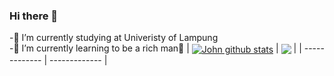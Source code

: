 ### Hi there 👋

-🔭 I’m currently studying at Univeristy of Lampung
<br/>
-🌱 I’m currently learning to be a rich man🤑
| <a href="https://github.com/jhnwlkn/github-readme-stats"><img align="center" src="https://github-readme-stats.vercel.app/api?username=jhnwlkn&show_icons=true&include_all_commits=true&theme=tokyonight&hide_border=true" alt="John github stats" /></a> | <a href="https://github.com/jhnwlkn/github-readme-stats"><img align="center" src="https://github-readme-stats.vercel.app/api/top-langs/?username=jhnwlkn&layout=compact&theme=tokyonight&hide_border=true" /></a> |
| ------------- | ------------- |

<!--
**jhnwlkn/jhnwlkn** is a ✨ _special_ ✨ repository because its `README.md` (this file) appears on your GitHub profile.

Here are some ideas to get you started:
- 🔭 I’m currently studying at Univeristy of Lampung
- 🌱 I’m currently learning to be a rich man🤑
- 👯 I’m looking to collaborate on ...
- 🤔 I’m looking for help with ...
- 💬 Ask me about ...
- 📫 How to reach me: ...
- 😄 Pronouns: ...
- ⚡ Fun fact: 
-->
